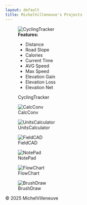 ```yaml
---
layout: default
title: MichelVilleneuve's Projects
---
```

<link rel="stylesheet" href="/assets/css/style.css">

<div class="gallery-container">

<figure class="gallery-item">
  <div class="img-container">
    <img src="Images/CyclingTracker.png" alt="CyclingTracker">
    <div class="features-box">
      <strong>Features:</strong>
      <ul>
        <li>Distance</li>
        <li>Road Slope</li>
        <li>Calories</li>
        <li>Current Time</li>
        <li>AVG Speed</li>
        <li>Max Speed</li>
        <li>Elevation Gain</li>
        <li>Elevation Loss</li>
        <li>Elevation Net</li>
      </ul>
    </div>
  </div>
  <figcaption>CyclingTracker</figcaption>
</figure>


  <figure class="gallery-item">
     <div class="img-container">
      <img src="Images/CalcConv.jpg" alt="CalcConv">
      <figcaption>CalcConv</figcaption>
    </a>
  </figure>

  <figure class="gallery-item">
     <div class="img-container">
      <img src="Images/UnitsCalculator.jpg" alt="UnitsCalculator">
      <figcaption>UnitsCalculator</figcaption>
    </a>
  </figure>

  <figure class="gallery-item">
     <div class="img-container">
      <img src="Images/FieldCAD.jpg" alt="FieldCAD">
      <figcaption>FieldCAD</figcaption>
    </a>
  </figure>

  <figure class="gallery-item">
      <div class="img-container">
      <img src="Images/NotePad.jpg" alt="NotePad">
      <figcaption>NotePad</figcaption>
    </a>
  </figure>

  <figure class="gallery-item">
     <div class="img-container">
      <img src="Images/FlowChart.jpg" alt="FlowChart">
      <figcaption>FlowChart</figcaption>
    </a>
  </figure>

  <figure class="gallery-item">
     <div class="img-container">
      <img src="Images/BrushDraw.png" alt="BrushDraw">
      <figcaption>BrushDraw</figcaption>
    </a>
  </figure>

</div>

<footer>
  <p>&copy; 2025 MichelVilleneuve</p>
</footer>
